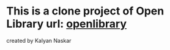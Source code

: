 # This is a clone project of Open Library url: <a href="https://openlibrary.org/" rel="external" target="_blank" >openlibrary</a>

created by Kalyan Naskar
